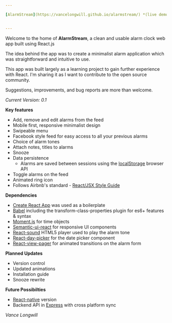 ```yaml
---

[AlarmStream](https://vancelongwill.github.io/alarmstream/) *(live demo on GitHub pages)*


---
```


Welcome to the home of **AlarmStream**, a clean and usable alarm clock web app built using React.js

The idea behind the app was to create a minimalist alarm application which was straightforward and intuitive to use.

This app was built largely as a learning project to gain further experience with React. I'm sharing it as I want to contribute to the open source community. 

Suggestions, improvements, and bug reports are more than welcome. 

*Current Version: 0.1*

**Key features**

* Add, remove and edit alarms from the feed
* Mobile first, responsive minimalist design
* Swipeable menu
* Facebook style feed for easy access to all your previous alarms
* Choice of alarm tones
* Attach notes, titles to alarms
* Snooze
* Data persistence
	- Alarms are saved between sessions using the [localStorage](https://developer.mozilla.org/en/docs/Web/API/Window/localStorage) browser API
*  Toggle alarms on the feed
*  Animated ring icon
*  Follows Airbnb's standard - [React/JSX Style Guide](https://github.com/airbnb/javascript/tree/master/react)


**Dependencies**

* [Create React App](https://github.com/facebookincubator/create-react-app) was used as a boilerplate
* [Babel](https://github.com/babel/babel) including the transform-class-properties plugin for es6+ features & syntax
* [Moment.js](https://github.com/moment/moment/) for time objects
* [Semantic-ui-react](https://github.com/Semantic-Org/Semantic-UI-React) for responsive UI components
* [React-sound](https://github.com/leoasis/react-sound) HTML5 player used to play the alarm tone
* [React-day-picker](https://github.com/gpbl/react-day-picker) for the date picker component 
* [React-view-pager](https://github.com/souporserious/react-view-pager) for animated transitions on the alarm form


**Planned Updates**

* Version control
* Updated animations 
* Installation guide
* Snooze rewrite


**Future Possibilties**

* [React-native](https://github.com/facebook/react-native) version
* Backend API in [Express](https://github.com/expressjs/express) with cross platform sync


*Vance Longwill*
